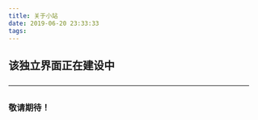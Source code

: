 ```yaml
---
title: 关于小站
date: 2019-06-20 23:33:33
tags:
---
```


## 该独立界面正在建设中
——————————————————————————————————

### 敬请期待！
